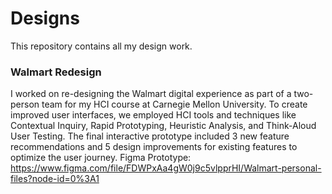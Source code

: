 # Designs
This repository contains all my design work.

### Walmart Redesign
I worked on re-designing the Walmart digital experience as part of a two-person team for my HCI course at Carnegie Mellon University. To create improved user interfaces, we employed HCI tools and techniques like Contextual Inquiry, Rapid Prototyping, Heuristic Analysis, and Think-Aloud User Testing. The final interactive prototype included 3 new feature recommendations and 5 design improvements for existing features to optimize the user journey.
Figma Prototype: https://www.figma.com/file/FDWPxAa4gW0j9c5vlpprHI/Walmart-personal-files?node-id=0%3A1
